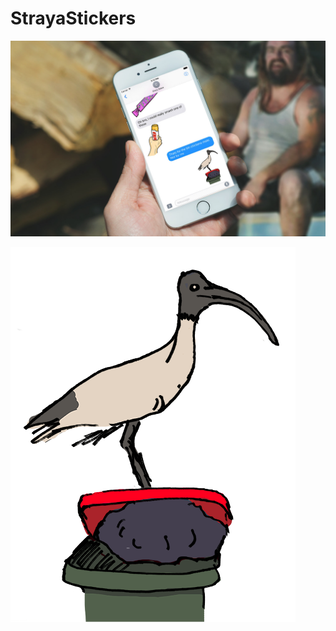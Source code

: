 # StrayaStickers

![alt text](/img/site-banner.jpg "Site banner")

![alt text](/img/bin-chicken_v01c.png "Site banner")

